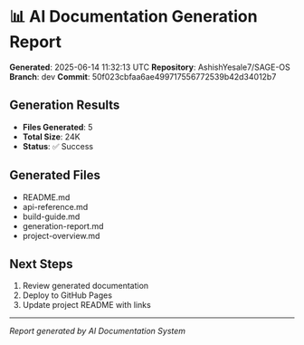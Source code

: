 # 📊 AI Documentation Generation Report

**Generated**: 2025-06-14 11:32:13 UTC
**Repository**: AshishYesale7/SAGE-OS
**Branch**: dev
**Commit**: 50f023cbfaa6ae499717556772539b42d34012b7

## Generation Results

- **Files Generated**: 5
- **Total Size**: 24K
- **Status**: ✅ Success

## Generated Files

- README.md
- api-reference.md
- build-guide.md
- generation-report.md
- project-overview.md

## Next Steps

1. Review generated documentation
2. Deploy to GitHub Pages
3. Update project README with links

---

*Report generated by AI Documentation System*
